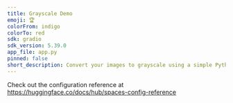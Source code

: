 ```yaml
---
title: Grayscale Demo
emoji: 🏆
colorFrom: indigo
colorTo: red
sdk: gradio
sdk_version: 5.39.0
app_file: app.py
pinned: false
short_description: Convert your images to grayscale using a simple Python scrip
---
```


Check out the configuration reference at https://huggingface.co/docs/hub/spaces-config-reference

